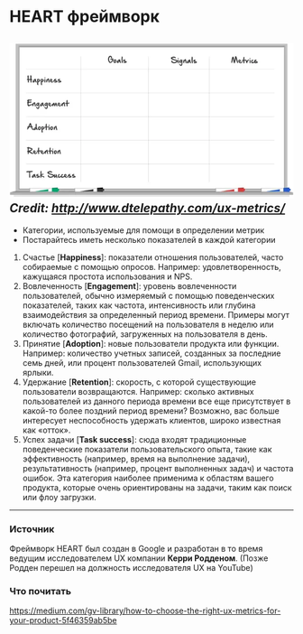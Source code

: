 # HEART фреймворк
![heart framework](./heart.webp)
*Credit: http://www.dtelepathy.com/ux-metrics/*
---
- Категории, используемые для помощи в определении метрик
- Постарайтесь иметь несколько показателей в каждой категории

1. Счастье [**Happiness**]: показатели отношения пользователей, часто собираемые с помощью опросов. Например: удовлетворенность, кажущаяся простота использования и NPS.
2. Вовлеченность [**Engagement**]: уровень вовлеченности пользователей, обычно измеряемый с помощью поведенческих показателей, таких как частота, интенсивность или глубина взаимодействия за определенный период времени. Примеры могут включать количество посещений на пользователя в неделю или количество фотографий, загруженных на пользователя в день.
3. Принятие [**Adoption**]: новые пользователи продукта или функции. Например: количество учетных записей, созданных за последние семь дней, или процент пользователей Gmail, использующих ярлыки.
4. Удержание [**Retention**]: скорость, с которой существующие пользователи возвращаются. Например: сколько активных пользователей из данного периода времени все еще присутствует в какой-то более поздний период времени? Возможно, вас больше интересует неспособность удержать клиентов, широко известная как «отток».
5. Успех задачи [**Task success**]: сюда входят традиционные поведенческие показатели пользовательского опыта, такие как эффективность (например, время на выполнение задачи), результативность (например, процент выполненных задач) и частота ошибок. Эта категория наиболее применима к областям вашего продукта, которые очень ориентированы на задачи, таким как поиск или флоу загрузки.
---
### Источник
Фреймворк HEART был создан в Google и разработан в то время ведущим исследователем UX компании **Керри Родденом**. (Позже Родден перешел на должность исследователя UX на YouTube)

### Что почитать
https://medium.com/gv-library/how-to-choose-the-right-ux-metrics-for-your-product-5f46359ab5be